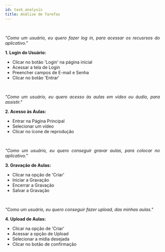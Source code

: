 ```yaml
---
id: task_analysis
title: Análise de Tarefas
---
```

<br>
<p align="justify">
<i>"Como um usuário, eu quero fazer log in, para acessar os recusrsos do aplicativo."</i>

<b>1. Login do Usuário:</B>
<ul>
  <li>Clicar no botão 'Login' na página inicial</li>
  <li>Acessar a tela de Login</li>
  <li>Preencher campos de E-mail e Senha</li>
  <li>Clicar no botão 'Entrar'</li>
</ul>
<br>
<p align="justify">
<i>"Como um usuário, eu quero acesso às aulas em vídeo ou áudio, para assistir."</i>
  

<b>2. Acesso às Aulas:</b>
<ul>
  <li>Entrar na Página Principal</li>
  <li>Selecionar um vídeo</li>
  <li>Clicar no ícone de reprodução</li>
</ul>

<br>
<p align="justify">
<i>"Como um usuário, eu quero conseguir gravar aulas, para colocar no aplicativo."</i>

<b>3. Gravação de Aulas:</b>
<ul>
  <li>Clicar na opção de 'Criar'</li>
  <li>Iniciar a Gravação</li>
  <li>Encerrar a Gravação</li>
  <li>Salvar a Gravação</li>
</ul>

<br>
<p align="justify">
<i>"Como um usuário, eu quero conseguir fazer upload, das minhas aulas."</i>

<b>4. Upload de Aulas:</b>
<ul>
  <li>Clicar na opção de 'Criar'</li>
  <li>Acessar a opção de Upload</li>
  <li>Selecionar a mídia desejada</li>
  <li>Clicar no botão de confirmação</li>
</ul>

